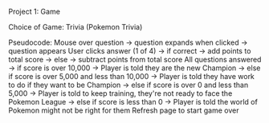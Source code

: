 Project 1: Game

Choice of Game: Trivia (Pokemon Trivia)

Pseudocode:
Mouse over question 
    -> question expands
when clicked
    -> question appears
User clicks answer (1 of 4)
    -> if correct
        -> add points to total score
    -> else
        -> subtract points from total score
All questions answered
    -> if score is over 10,000
        -> Player is told they are the new Champion
    -> else if score is over 5,000 and less than 10,000
        -> Player is told they have work to do if they want to be Champion
    -> else if score is over 0 and less than 5,000
        -> Player is told to keep training, they're not ready to face the Pokemon League
    -> else if score is less than 0
        -> Player is told the world of Pokemon might not be right for them
Refresh page to start game over
